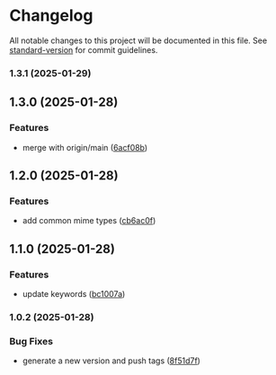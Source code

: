 # Changelog

All notable changes to this project will be documented in this file. See [standard-version](https://github.com/conventional-changelog/standard-version) for commit guidelines.

### 1.3.1 (2025-01-29)

## 1.3.0 (2025-01-28)


### Features

* merge with origin/main ([6acf08b](https://github.com/montasim/mime-types-lite/commit/6acf08bfe6a93b72a88d069c0d9a1dd10d659fd3))

## 1.2.0 (2025-01-28)


### Features

* add common mime types ([cb6ac0f](https://github.com/montasim/mime-types-lite/commit/cb6ac0feeb439a373ded2f079bd7453345c57340))

## 1.1.0 (2025-01-28)


### Features

* update keywords ([bc1007a](https://github.com/montasim/mime-types-lite/commit/bc1007ad1f588b4a7744d3b3fa0f531a06450f9f))

### 1.0.2 (2025-01-28)


### Bug Fixes

* generate a new version and push tags ([8f51d7f](https://github.com/montasim/mime-types-lite/commit/8f51d7f154576f37f0b5382958769901dadd1be5))
